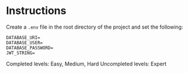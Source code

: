 Instructions
============
Create a `.env` file in the root directory of the project and set the following:

```
DATABASE_URI=
DATABASE_USER=
DATABASE_PASSWORD=
JWT_STRING=
```

Completed levels: Easy, Medium, Hard
Uncompleted levels: Expert

